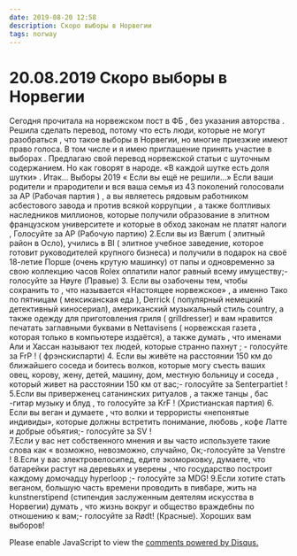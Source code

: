 ```yaml
---
date: 2019-08-20 12:58
description: Скоро выборы в Норвегии
tags: norway
---
```

# 20.08.2019 Скоро выборы в Норвегии

Сегодня прочитала на норвежском  пост в ФБ  , без указания авторства .  Решила сделать перевод, потому что есть люди, которые не могут разобраться , что такое выборы в Норвегии, но многие  приезжие имеют право голоса. В том числе и я  имею приглашение принять участие в выборах . Предлагаю свой перевод  норвежской статьи  с шуточным содержанием. Но как говорят в народе. «В каждой шутке есть доля шутки»   .  Итак…  Выборы 2019    « Если вы ещё не решили…»
Если ваши родители и прародители  и вся ваша семья из 43 поколений голосовали за АР (Рабочая  партия )  , а вы  являетесь рядовым работником асбестового завода и против  всякой коррупции , а также болтливых  наследников миллионов, которые получили образование в элитном французском университете и которые в обход законам не платят налоги ,   Голосуйте за АР (Рабочую партию)
       2.Если вы из Bærum  ( элитный район в Осло), учились в BI  ( элитное учебное заведение, которое готовит руководителей  крупного бизнеса) и получили в подарок на своё 18-летие  Порше  (очень крутую машинку) от папы  и одновременно  за свою коллекцию часов Rolex  оплатили налог равный всему  имуществу;-голосуйте за Høyre (Правые)
  3. Если вы озабочены тем, чтобы сохранить  то , что называется   «Настоящее норвежское» , а именно  Тако по пятницам  ( мексиканская еда ), Derrick  ( популярный немецкий детективный киносериал), американский музыкальный стиль country, а также одежду для приготовления гриля ( grilldresser) и вам нравится  печатать заглавными буквами в  Nettavisens (  норвежская газета , которая  только в компьютере издаётся), а также думать , что именами Али и Хассан называют тех людей, которые странно пахнут ; - голосуйте за FrP ! ( фрэнскиспарти)
4. Если вы живёте на расстоянии 150 км до ближайшего соседа и боитесь волков, которые могу съесть ваших овец, корову, жену, детей, машину, дом, местную больницу и соседа , который живет на расстоянии 150 км от вас;- голосуйте за Senterpartiet !
5.Если вы приверженец сатанинских ритуалов , а также танцы , бас -гитар музыку и блуд , то голосуйте за KrF !  (Христианская партия)
6. Если вы веган и думаете , что волки и террористы  «непонятые индивиды», которые должны встретить понимание, любовь , кофе Латте и добрые объятия;- голосуйте за SV !  
7.Если у вас нет собственного мнения и вы часто используете  такие слова как « возможно, невозможно, случайно, Ок;-голосуйте за Venstre ! 
8.Если у вас электровелосипед, едите экоморковку, думаете, что батарейки растут на деревьях и уверены , что государство построит каждому домочадцу hyperloop ;- голосуйте за MDG!
9.Если хотите стать веганом, большую часть времени проводить в пивбаре, жить на  kunstnerstipend (стипендия заслуженным деятелям искусства в Норвегии)  думать , что  жизнь вокруг и общество враждебны по отношению к вам;- голосуйте за Rødt! (Красные).           Хороших вам выборов! 


<div id="disqus_thread"></div>
<script>
    /**
    *  RECOMMENDED CONFIGURATION VARIABLES: EDIT AND UNCOMMENT THE SECTION BELOW TO INSERT DYNAMIC VALUES FROM YOUR PLATFORM OR CMS.
    *  LEARN WHY DEFINING THESE VARIABLES IS IMPORTANT: https://disqus.com/admin/universalcode/#configuration-variables    */
    /*
    var disqus_config = function () {
    this.page.url = PAGE_URL;  // Replace PAGE_URL with your page's canonical URL variable
    this.page.identifier = PAGE_IDENTIFIER; // Replace PAGE_IDENTIFIER with your page's unique identifier variable
    };
    */
    (function() { // DON'T EDIT BELOW THIS LINE
    var d = document, s = d.createElement('script');
    s.src = 'https://irina-blog-1.disqus.com/embed.js';
    s.setAttribute('data-timestamp', +new Date());
    (d.head || d.body).appendChild(s);
    })();
</script>
<noscript>Please enable JavaScript to view the <a href="https://disqus.com/?ref_noscript">comments powered by Disqus.</a></noscript>
